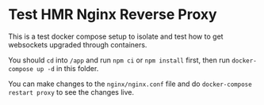 # Test HMR Nginx Reverse Proxy

This is a test docker compose setup to isolate and test
how to get websockets upgraded through containers.

You should `cd` into `/app` and run `npm ci` or `npm install`
first, then run `docker-compose up -d` in this folder.

You can make changes to the `nginx/nginx.conf` file and do
`docker-compose restart proxy` to see the changes live.
